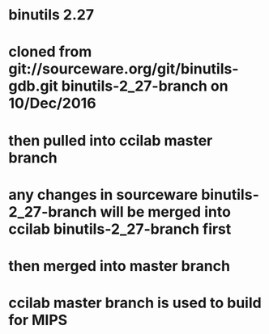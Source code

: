# binutils 2.27
# cloned from git://sourceware.org/git/binutils-gdb.git binutils-2_27-branch on 10/Dec/2016
# then pulled into ccilab master branch
# any changes in sourceware binutils-2_27-branch will be merged into ccilab binutils-2_27-branch first
# then merged into master branch
# ccilab master branch is used to build for MIPS
